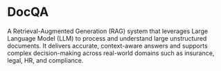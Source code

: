 # DocQA
A Retrieval-Augmented Generation (RAG) system that leverages Large Language Model (LLM) to process and understand large unstructured documents. It delivers accurate, context-aware answers and supports complex decision-making across real-world domains such as insurance, legal, HR, and compliance.
